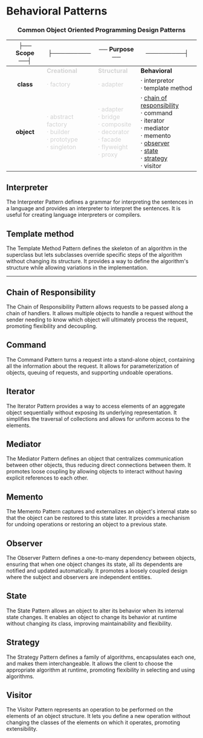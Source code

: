 # Behavioral Patterns


<div align="center">

### Common Object Oriented Programming Design Patterns

|├── Scope ──┤|├─────────|── Purpose ──|─────────┤|
|:---:|---|---|---|
||<span style="color:lightgray">**Creational**</span>|<span style="color:lightgray">**Structural**</span>|**Behavioral**|
|**class**|<span style="color:lightgray">· factory </span>|<span style="color:lightgray">· adapter</span>|· interpretor<br/> · template method|
|**object**|<span style="color:lightgray">· abstract factory<br/> · builder<br/> · prototype<br/> · singleton </span>|<span style="color:lightgray">· adapter<br/> · bridge<br/> · composite<br/> · decorator<br/> · facade<br/> · flyweight<br/> · proxy </span>|· [chain of responsibility](./chain-of-responsibility.md)<br/> · command<br/> · iterator<br/> · mediator<br/> · memento<br/> · [observer](./observer.md)<br/> · [state](./state.md)<br/> · [strategy](./strategy.md)<br/> · visitor |

</div>


## Interpreter

The Interpreter Pattern defines a grammar for interpreting the sentences in a language and provides an interpreter to interpret the sentences. It is useful for creating language interpreters or compilers.

## Template method

The Template Method Pattern defines the skeleton of an algorithm in the superclass but lets subclasses override specific steps of the algorithm without changing its structure. It provides a way to define the algorithm's structure while allowing variations in the implementation.

<hr>

## Chain of Responsibility

The Chain of Responsibility Pattern allows requests to be passed along a chain of handlers. It allows multiple objects to handle a request without the sender needing to know which object will ultimately process the request, promoting flexibility and decoupling.

## Command

The Command Pattern turns a request into a stand-alone object, containing all the information about the request. It allows for parameterization of objects, queuing of requests, and supporting undoable operations.

## Iterator

The Iterator Pattern provides a way to access elements of an aggregate object sequentially without exposing its underlying representation. It simplifies the traversal of collections and allows for uniform access to the elements.

## Mediator

The Mediator Pattern defines an object that centralizes communication between other objects, thus reducing direct connections between them. It promotes loose coupling by allowing objects to interact without having explicit references to each other.

## Memento

The Memento Pattern captures and externalizes an object's internal state so that the object can be restored to this state later. It provides a mechanism for undoing operations or restoring an object to a previous state.

## Observer

The Observer Pattern defines a one-to-many dependency between objects, ensuring that when one object changes its state, all its dependents are notified and updated automatically. It promotes a loosely coupled design where the subject and observers are independent entities.

## State

The State Pattern allows an object to alter its behavior when its internal state changes. It enables an object to change its behavior at runtime without changing its class, improving maintainability and flexibility.

## Strategy

The Strategy Pattern defines a family of algorithms, encapsulates each one, and makes them interchangeable. It allows the client to choose the appropriate algorithm at runtime, promoting flexibility in selecting and using algorithms.

## Visitor

The Visitor Pattern represents an operation to be performed on the elements of an object structure. It lets you define a new operation without changing the classes of the elements on which it operates, promoting extensibility.